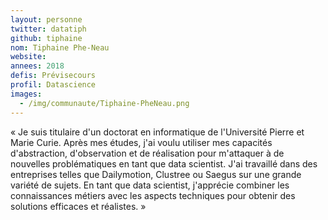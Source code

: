 ```yaml
---
layout: personne
twitter: datatiph
github: tiphaine
nom: Tiphaine Phe-Neau
website:
annees: 2018
defis: Prévisecours
profil: Datascience
images:
  - /img/communaute/Tiphaine-PheNeau.png
---
```


« Je suis titulaire d'un doctorat en informatique de l'Université
Pierre et Marie Curie. Après mes études, j'ai voulu utiliser mes
capacités d'abstraction, d'observation et de réalisation pour
m'attaquer à de nouvelles problématiques en tant que data
scientist. J'ai travaillé dans des entreprises telles que
Dailymotion, Clustree ou Saegus sur une grande variété de sujets. En
tant que data scientist, j'apprécie combiner les connaissances
métiers avec les aspects techniques pour obtenir des solutions
efficaces et réalistes. »
